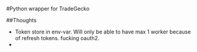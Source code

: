 #Python wrapper for TradeGecko


##Thoughts
- Token store in env-var. Will only be able to have max 1 worker because of refresh tokens. fucking oauth2.
- 